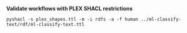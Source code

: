 **Validate workflows with PLEX SHACL restrictions**
```
pyshacl -s plex_shapes.ttl -m -i rdfs -a -f human ../ml-classify-text/rdf/ml-classify-text.ttl 
```
